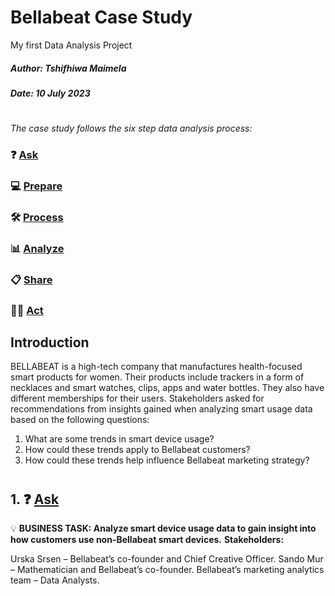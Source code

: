 #  Bellabeat Case Study 
My first Data Analysis Project

##### Author: Tshifhiwa Maimela

##### Date: 10 July 2023

#

_The case study follows the six step data analysis process:_

### ❓ [Ask](#1-ask)
### 💻 [Prepare](#2-prepare)
### 🛠 [Process](#3-process)
### 📊 [Analyze](#4-analyze)
### 📋 [Share](#5-share)
### 🧗‍♀️ [Act](#6-act)

## Introduction
BELLABEAT is a high-tech company that manufactures health-focused smart products for women. Their products include trackers in a form of necklaces and smart watches, clips, apps and water bottles. They also have different memberships for their users. Stakeholders asked for recommendations from insights gained when analyzing smart usage data based on the following questions:
1.	What are some trends in smart device usage?
2.	How could these trends apply to Bellabeat customers?
3.	How could these trends help influence Bellabeat marketing strategy?
#

## 1. ❓ [Ask](#1-ask)
💡 **BUSINESS TASK: Analyze smart device usage data to gain insight into how customers use non-Bellabeat smart devices.**
**Stakeholders:**

Urska Srsen – Bellabeat’s co-founder and Chief Creative Officer.
Sando Mur – Mathematician and Bellabeat’s co-founder.
Bellabeat’s marketing analytics team – Data Analysts. 
